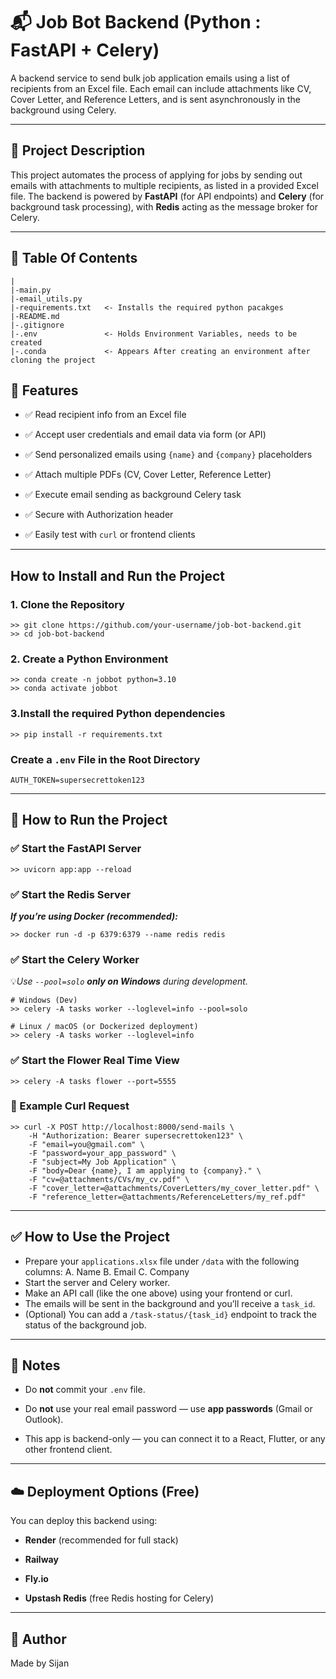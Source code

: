 
# 📬 Job Bot Backend (Python : FastAPI + Celery)

A backend service to send bulk job application emails using a list of recipients from an Excel file. Each email can include attachments like CV, Cover Letter, and Reference Letters, and is sent asynchronously in the background using Celery.

 ---
## 📄 Project Description
This project automates the process of applying for jobs by sending out emails with attachments to multiple recipients, as listed in a provided Excel file. The backend is powered by **FastAPI** (for API endpoints) and **Celery** (for background task processing), with **Redis** acting as the message broker for Celery.

---
## 📁 Table Of Contents

    |
    |-main.py
    |-email_utils.py
    |-requirements.txt   <- Installs the required python pacakges
    |-README.md
    |-.gitignore
    |-.env               <- Holds Environment Variables, needs to be created
    |-.conda             <- Appears After creating an environment after cloning the project
## 🚀 Features
- ✅ Read recipient info from an Excel file

- ✅ Accept user credentials and email data via form (or API)

- ✅ Send personalized emails using `{name}` and `{company}` placeholders

- ✅ Attach multiple PDFs (CV, Cover Letter, Reference Letter)

- ✅ Execute email sending as background Celery task

- ✅ Secure with Authorization header

- ✅ Easily test with `curl` or frontend clients

 ---
## How to Install and Run the Project

### 1. Clone the Repository
    >> git clone https://github.com/your-username/job-bot-backend.git
    >> cd job-bot-backend
    
### 2. Create a Python Environment

    >> conda create -n jobbot python=3.10
	>> conda activate jobbot
	
### 3.Install the required Python dependencies

    >> pip install -r requirements.txt

### Create a `.env` File in the Root Directory

    AUTH_TOKEN=supersecrettoken123
 ---
 
## 🧪 How to Run the Project

### ✅ Start the FastAPI Server
	>> uvicorn app:app --reload

### ✅ Start the Redis Server
***If you’re using Docker (recommended):***

    >> docker run -d -p 6379:6379 --name redis redis

### ✅ Start the Celery Worker
💡*Use `--pool=solo` **only on Windows** during development.*

	# Windows (Dev)
	>> celery -A tasks worker --loglevel=info --pool=solo

	# Linux / macOS (or Dockerized deployment)
	>> celery -A tasks worker --loglevel=info

### ✅ Start the Flower Real Time View

	>> celery -A tasks flower --port=5555

### 🧾 Example Curl Request

    >> curl -X POST http://localhost:8000/send-mails \
	    -H "Authorization: Bearer supersecrettoken123" \
	    -F "email=you@gmail.com" \
	    -F "password=your_app_password" \
	    -F "subject=My Job Application" \
	    -F "body=Dear {name}, I am applying to {company}." \
	    -F "cv=@attachments/CVs/my_cv.pdf" \
		-F "cover_letter=@attachments/CoverLetters/my_cover_letter.pdf" \
		-F "reference_letter=@attachments/ReferenceLetters/my_ref.pdf"
---
## ✅ How to Use the Project

 - Prepare your `applications.xlsx` file under `/data` with the following columns:
		A. Name
		B. Email
		C. Company
 - Start the server and Celery worker.
 - Make an API call (like the one above) using your frontend or curl.
 - The emails will be sent in the background and you’ll receive a `task_id`.
 - (Optional) You can add a `/task-status/{task_id}` endpoint to track the status of the background job.
 ----
## 📌 Notes
 - Do **not** commit your `.env` file.
    
- Do **not** use your real email password — use **app passwords** (Gmail or Outlook).
    
- This app is backend-only — you can connect it to a React, Flutter, or any other frontend client.
---
## ☁️ Deployment Options (Free)
You can deploy this backend using:
 - **Render** (recommended for full stack)
    
-   **Railway**
    
-   **Fly.io**
    
-   **Upstash Redis** (free Redis hosting for Celery)
---

## 👤 Author
Made by Sijan
